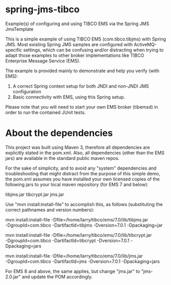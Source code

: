 spring-jms-tibco
================

Example(s) of configuring and using TIBCO EMS via the Spring JMS JmsTemplate

This is a simple example of using TIBCO EMS (com.tibco.tibjms) with Spring 
JMS. Most existing Spring JMS samples are configured with ActiveMQ-specific
settings, which can be confusing and/or distracting when trying to adapt 
those examples to other broker implementations like TIBCO Enterprise Message
Service (EMS). 

The example is provided mainly to demonstrate and help you verify (with EMS):

1. A correct Spring context setup for both JNDI and non-JNDI JMS configuration 
2. Basic connectivity with EMS, using this Spring setup.

Please note that you will need to start your own EMS broker (tibemsd) in order to
run the contained JUnit tests.

About the dependencies
======================

This project was built using Maven 3, therefore all dependencies are explicitly
stated in the pom.xml. Also, all dependencies (other than the EMS jars) are 
available in the standard public maven repos. 

For the sake of simplicity, and to avoid any "system" dependencies and troubleshooting
that might distract from the purpose of this simple demo, the pom.xml
assumes you have installed your own licensed copies of the following jars
to your local maven repository (for EMS 7 and below):

tibjms.jar
tibcrypt.jar
jms.jar
 
Use "mvn install:install-file" to accomplish this, as follows (substituting the
correct pathnames and version numbers): 

mvn install:install-file -Dfile=/home/larry/tibco/ems/7.0/lib/tibjms.jar \
	-DgroupId=com.tibco -DartifactId=tibjms -Dversion=7.0.1 -Dpackaging=jar
	
mvn install:install-file -Dfile=/home/larry/tibco/ems/7.0/lib/tibcrypt.jar \
	-DgroupId=com.tibco -DartifactId=tibcrypt -Dversion=7.0.1 -Dpackaging=jars

mvn install:install-file -Dfile=/home/larry/tibco/ems/7.0/lib/jms.jar \
	-DgroupId=com.tibco -DartifactId=jms -Dversion=7.0.1 -Dpackaging=jars

For EMS 8 and above, the same applies, but change "jms.jar" to "jms-2.0.jar" and 
update the POM accordingly.


